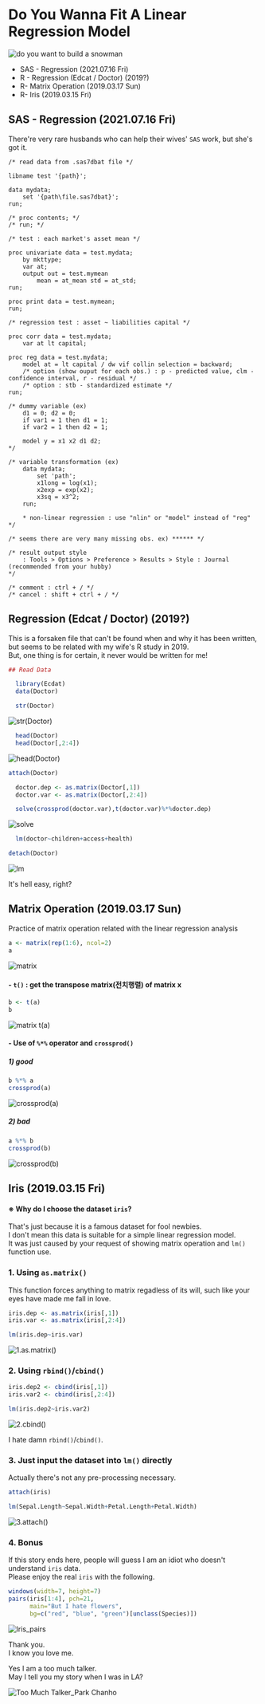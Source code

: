 # Do You Wanna Fit A Linear Regression Model

![do you want to build a snowman](Images/Do%20you%20want%20to%20build%20a%20snowman.png)

- SAS - Regression (2021.07.16 Fri)
- R - Regression (Edcat / Doctor) (2019?)
- R- Matrix Operation (2019.03.17 Sun)
- R- Iris (2019.03.15 Fri)


## SAS - Regression (2021.07.16 Fri)
There're very rare husbands who can help their wives' `SAS` work, but she's got it.

```sas
/* read data from .sas7dbat file */

libname test '{path}';

data mydata;
    set '{path\file.sas7dbat}';
run;

/* proc contents; */
/* run; */
```
```sas
/* test : each market's asset mean */

proc univariate data = test.mydata;
    by mkttype;
    var at;
    output out = test.mymean
        mean = at_mean std = at_std;
run;

proc print data = test.mymean;
run;
```
```sas
/* regression test : asset ~ liabilities capital */

proc corr data = test.mydata;
    var at lt capital;

proc reg data = test.mydata;
    model at = lt capital / dw vif collin selection = backward;
    /* option (show ouput for each obs.) : p - predicted value, clm - confidence interval, r - residual */
    /* option : stb - standardized estimate */
run;
```
```sas
/* dummy variable (ex)
    d1 = 0; d2 = 0;
    if var1 = 1 then d1 = 1;
    if var2 = 1 then d2 = 1;

    model y = x1 x2 d1 d2;
*/

/* variable transformation (ex)
    data mydata;
        set 'path';
        x1long = log(x1);
        x2exp = exp(x2);
        x3sq = x3^2;
    run;

    * non-linear regression : use "nlin" or "model" instead of "reg"
*/
```
```sas
/* seems there are very many missing obs. ex) ****** */

/* result output style
    : Tools > Options > Preference > Results > Style : Journal (recommended from your hubby)
*/

/* comment : ctrl + / */
/* cancel : shift + ctrl + / */
```


## Regression (Edcat / Doctor) (2019?)
This is a forsaken file that can't be found when and why it has been written, but seems to be related with my wife's R study in 2019.  
But, one thing is for certain, it never would be written for me!

```R
## Read Data

  library(Ecdat)
  data(Doctor)

  str(Doctor)
```
![str(Doctor)](Images/Doctor_str().PNG)

```R
  head(Doctor)
  head(Doctor[,2:4])
```
![head(Doctor)](Images/Doctor_head().PNG)

```R
attach(Doctor)

  doctor.dep <- as.matrix(Doctor[,1])
  doctor.var <- as.matrix(Doctor[,2:4])

  solve(crossprod(doctor.var),t(doctor.var)%*%doctor.dep)
```
![solve](Images/Doctor_solve().PNG)


```R
  lm(doctor~children+access+health)

detach(Doctor)
```
![lm](Images/Doctor_lm().PNG)

It's hell easy, right?


## Matrix Operation (2019.03.17 Sun)

Practice of matrix operation related with the linear regression analysis

```R
a <- matrix(rep(1:6), ncol=2)
a
```
![matrix](Images/Matrix_matrix().PNG)

#### - `t()` : get the transpose matrix(전치행렬) of matrix x
```R
b <- t(a)
b
```
![matrix t(a)](Images/Matrix_t().PNG)

#### - Use of `%*%` operator and `crossprod()`

##### 1) good
```R
b %*% a
crossprod(a)
```
![crossprod(a)](Images/Matrix_crossprod(a).PNG)

##### 2) bad
```R
a %*% b
crossprod(b)
```
![crossprod(b)](Images/Matrix_crossprod(b).PNG)


## Iris (2019.03.15 Fri)

#### ※ Why do I choose the dataset `iris`?

That's just because it is a famous dataset for fool newbies.  
I don't mean this data is suitable for a simple linear regression model.  
It was just caused by your request of showing matrix operation and `lm()` function use.

### 1. Using `as.matrix()`

This function forces anything to matrix regadless of its will, such like your eyes have made me fall in love.

```R
iris.dep <- as.matrix(iris[,1])  
iris.var <- as.matrix(iris[,2:4])

lm(iris.dep~iris.var)
```
![1.as.matrix()](Images/Iris_as.matrix().PNG)

### 2. Using `rbind()`/`cbind()`

```R
iris.dep2 <- cbind(iris[,1])
iris.var2 <- cbind(iris[,2:4])

lm(iris.dep2~iris.var2)
```
![2.cbind()](Images/Iris_cbind().PNG)

I hate damn `rbind()`/`cbind()`.

### 3. Just input the dataset into `lm()` directly

Actually there's not any pre-processing necessary.

```R
attach(iris)

lm(Sepal.Length~Sepal.Width+Petal.Length+Petal.Width)
```
![3.attach()](Images/Iris_attach().PNG)

### 4. Bonus

If this story ends here, people will guess I am an idiot who doesn't understand `iris` data.  
Please enjoy the real `iris` with the following.

```R
windows(width=7, height=7)
pairs(iris[1:4], pch=21,
      main="But I hate flowers",
      bg=c("red", "blue", "green")[unclass(Species)])
```
![Iris_pairs](Images/Iris_pairs_20190315.png)

Thank you.  
I know you love me.

Yes I am a too much talker.  
May I tell you my story when I was in LA?

![Too Much Talker_Park Chanho](Images/TooMuchTalker_ParkChanho.jpg)